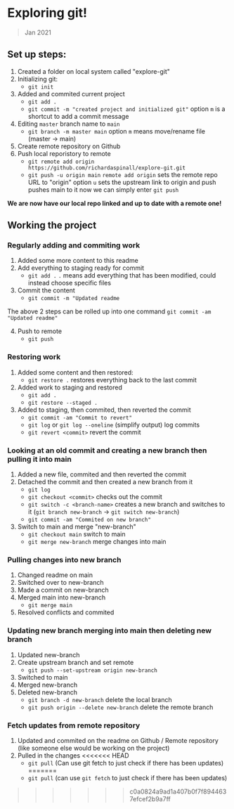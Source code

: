 # Exploring git!

> Jan 2021

## Set up steps:

1. Created a folder on local system called "explore-git"
2. Initializing git:
   - `git init`
3. Added and commited current project
   - `git add .`
   - `git commit -m "created project and initialized git"`
     option `m` is a shortcut to add a commit message
4. Editing `master` branch name to `main`
   - `git branch -m master main`
     option `m` means move/rename file (master -> main)
5. Create remote repository on Github
6. Push local reporistory to remote
   - `git remote add origin https://github.com/richardaspinall/explore-git.git`
   - `git push -u origin main`
     `remote add origin` sets the remote repo URL to "origin"
     option `u` sets the upstream link to origin and push pushes main to it
     now we can simply enter `git push`

**We are now have our local repo linked and up to date with a remote one!**

## Working the project

### Regularly adding and commiting work

1. Added some more content to this readme
2. Add everything to staging ready for commit
   - `git add .`
     `.` means add everything that has been modified, could instead choose specific files
3. Commit the content
   - `git commit -m "Updated readme`

The above 2 steps can be rolled up into one command `git commit -am "Updated readme"`

4. Push to remote
   - `git push`

### Restoring work

1. Added some content and then restored:
   - `git restore .`
     restores everything back to the last commit
2. Added work to staging and restored
   - `git add .`
   - `git restore --staged .`
3. Added to staging, then commited, then reverted the commit
   - `git commit -am "Commit to revert"`
   - `git log` or `git log --oneline` (simplify output)
     log commits
   * `git revert <commit>`
     revert the commit

### Looking at an old commit and creating a new branch then pulling it into main

1. Added a new file, commited and then reverted the commit
2. Detached the commit and then created a new branch from it
   - `git log`
   - `git checkout <commit>`
     checks out the commit
   - `git switch -c <branch-name>`
     creates a new branch and switches to it (`git branch new-branch` -> `git switch new-branch`)
   - `git commit -am "Commited on new branch"`
3. Switch to main and merge "new-branch"
   - `git checkout main`
     switch to main
   - `git merge new-branch`
     merge changes into main

### Pulling changes into new branch

1. Changed readme on main
2. Switched over to new-branch
3. Made a commit on new-branch
4. Merged main into new-branch
   - `git merge main`
5. Resolved conflicts and commited

### Updating new branch merging into main then deleting new branch

1. Updated new-branch
2. Create upstream branch and set remote
   - `git push --set-upstream origin new-branch`
3. Switched to main
4. Merged new-branch
5. Deleted new-branch
   - `git branch -d new-branch`
     delete the local branch
   - `git push origin --delete new-branch`
     delete the remote branch

### Fetch updates from remote repository

1. Updated and commited on the readme on Github / Remote repository (like someone else would be working on the project)
2. Pulled in the changes
<<<<<<< HEAD
   - `git pull` (Can use git fetch to just check if there has been updates)
=======
   - `git pull` (can use `git fetch` to just check if there has been updates)
>>>>>>> c0a0824a9ad1a407b0f7f8944637efcef2b9a7ff
